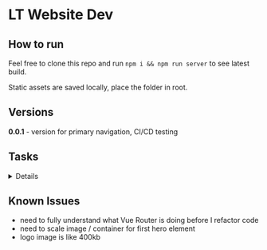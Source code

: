 # LT Website Dev

## How to run

Feel free to clone this repo and run `npm i && npm run server` to see latest build.

Static assets are saved locally, place the folder in root.

## Versions

**0.0.1** - version for primary navigation, CI/CD testing

## Tasks

<details>
  </br>

  - [x] copy website
  - [x] publish to private repository
  - [x] track dead links / issues
  - [x] properly document html pages / redirects
  - [x] include Vue Router
  - [x] refactor nav menus
  - [ ] figure out why Vite wasn't bundling bg images
  - [ ] start building home vue

</details>

## Known Issues

- need to fully understand what Vue Router is doing before I refactor code
- need to scale image / container for first hero element
- logo image is like 400kb
